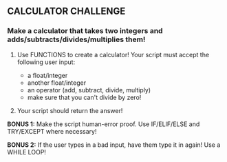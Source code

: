 ## CALCULATOR CHALLENGE
### Make a calculator that takes two integers and adds/subtracts/divides/multiplies them!

1. Use FUNCTIONS to create a calculator! Your script must accept the following user input: 

      - a float/integer
      - another float/integer
      - an operator (add, subtract, divide, multiply)
      - make sure that you can't divide by zero!
  
0. Your script should return the answer!

**BONUS 1:** Make the script human-error proof. Use IF/ELIF/ELSE and TRY/EXCEPT where necessary!

**BONUS 2:** If the user types in a bad input, have them type it in again! Use a WHILE LOOP!
